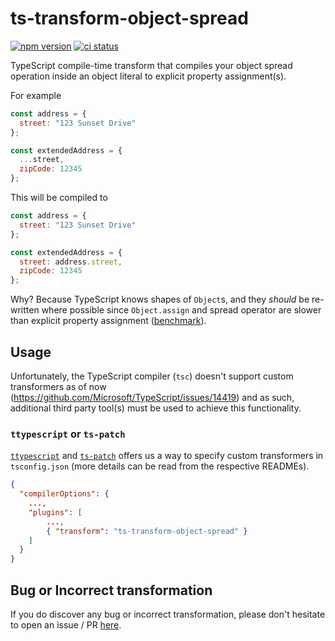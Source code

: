 # ts-transform-object-spread

[![npm version](https://badge.fury.io/js/ts-transform-object-spread.svg)](https://badge.fury.io/js/ts-transform-object-spread)
[![ci status](https://github.com/felixputera/ts-transform-object-spread/workflows/Test/badge.svg)](https://github.com/felixputera/ts-transform-object-spread/actions?query=workflow%3ATest)

TypeScript compile-time transform that compiles your object spread operation inside an object literal to explicit property assignment(s).

For example

```js
const address = {
  street: "123 Sunset Drive"
};

const extendedAddress = {
  ...street,
  zipCode: 12345
};
```

This will be compiled to

```js
const address = {
  street: "123 Sunset Drive"
};

const extendedAddress = {
  street: address.street,
  zipCode: 12345
};
```

Why? Because TypeScript knows shapes of `Object`s, and they _should_ be re-written where possible since `Object.assign` and spread operator are slower than explicit property assignment ([benchmark](https://jsperf.com/object-cloning-benchmark)).

## Usage

Unfortunately, the TypeScript compiler (`tsc`) doesn't support custom transformers as of now (https://github.com/Microsoft/TypeScript/issues/14419) and as such, additional third party tool(s) must be used to achieve this functionality.

### `ttypescript` or `ts-patch`

[`ttypescript`](https://github.com/cevek/ttypescript) and [`ts-patch`](https://github.com/nonara/ts-patch) offers us a way to specify custom transformers in `tsconfig.json` (more details can be read from the respective READMEs).

```json
{
  "compilerOptions": {
    ...,
    "plugins": [
        ...,
        { "transform": "ts-transform-object-spread" }
    ]
  }
}
```

## Bug or Incorrect transformation

If you do discover any bug or incorrect transformation, please don't hesitate to open an issue / PR [here](https://github.com/felixputera/ts-transform-object-spread). 
